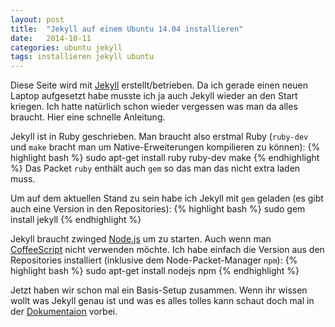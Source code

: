 ```yaml
---
layout: post
title:  "Jekyll auf einem Ubuntu 14.04 installieren"
date:   2014-10-11
categories: ubuntu jekyll
tags: installieren jekyll ubuntu
---
```

Diese Seite wird mit [Jekyll](http://jekyllrb.com/) erstellt/betrieben. Da ich gerade einen neuen Laptop aufgesetzt habe musste ich ja auch Jekyll wieder an den Start kriegen. Ich hatte natürlich schon wieder vergessen was man da alles braucht. Hier eine schnelle Anleitung.

Jekyll ist in Ruby geschrieben. Man braucht also erstmal Ruby (`ruby-dev` und `make` bracht man um Native-Erweiterungen kompilieren zu können):
{% highlight bash %}
sudo apt-get install ruby ruby-dev make
{% endhighlight %}
Das Packet `ruby` enthält auch `gem` so das man das nicht extra laden muss.

Um auf dem aktuellen Stand zu sein habe ich Jekyll mit `gem` geladen (es gibt auch eine Version in den Repositories):
{% highlight bash %}
sudo gem install jekyll
{% endhighlight %}

Jekyll braucht zwinged [Node.js](http://nodejs.org/) um zu starten. Auch wenn man [CoffeeScript](http://coffeescript.org/) nicht verwenden möchte. Ich habe einfach die Version aus den Repositories installiert (inklusive dem Node-Packet-Manager `npm`):
{% highlight bash %}
sudo apt-get install nodejs npm
{% endhighlight %}

Jetzt haben wir schon mal ein Basis-Setup zusammen. Wenn ihr wissen wollt was Jekyll genau ist und was es alles tolles kann schaut doch mal in der [Dokumentaion](http://jekyllrb.com/docs/home/) vorbei.
